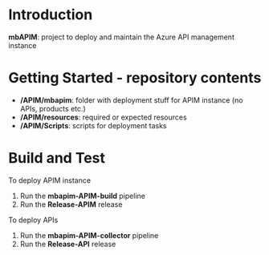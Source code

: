 # Introduction 
**mbAPIM**: project to deploy and maintain the Azure API management instance

# Getting Started - repository contents
- **/APIM/mbapim**: folder with deployment stuff for APIM instance (no APIs,  products etc.)
- **/APIM/resources**: required or expected resources
- **/APIM/Scripts**: scripts for deployment tasks
# Build and Test
To deploy APIM instance
1. Run the **mbapim-APIM-build** pipeline
2. Run the **Release-APIM** release

To deploy APIs 
1. Run the **mbapim-APIM-collector** pipeline
2. Run the **Release-API** release

